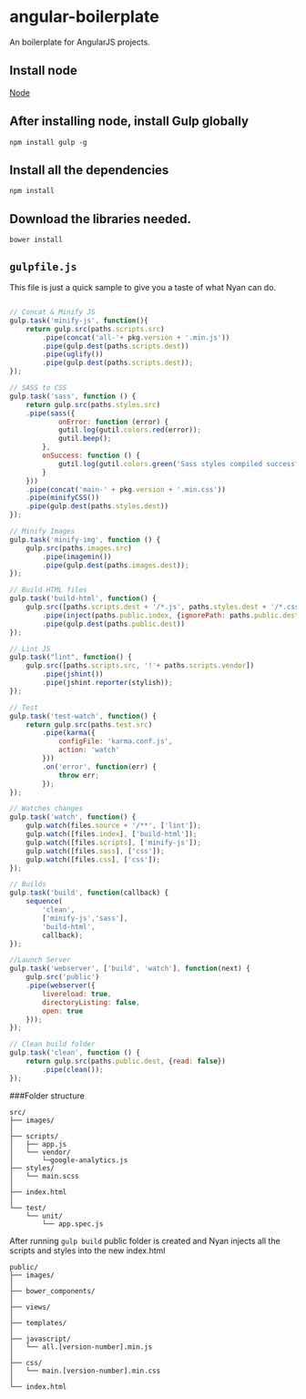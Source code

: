 angular-boilerplate
===

An boilerplate for AngularJS projects.

## Install node

[Node](http://nodejs.org/)

## After installing node, install Gulp globally

	npm install gulp -g

## Install all the dependencies

	npm install

## Download the libraries needed.

	bower install

## `gulpfile.js`

This file is just a quick sample to give you a taste of what Nyan can do.

```javascript

// Concat & Minify JS
gulp.task('minify-js', function(){
	return gulp.src(paths.scripts.src)
		.pipe(concat('all-'+ pkg.version + '.min.js'))
		.pipe(gulp.dest(paths.scripts.dest))
		.pipe(uglify())
		.pipe(gulp.dest(paths.scripts.dest));
});

// SASS to CSS
gulp.task('sass', function () {
	return gulp.src(paths.styles.src)
	.pipe(sass({
			onError: function (error) {
			gutil.log(gutil.colors.red(error));
			gutil.beep();
		},
		onSuccess: function () {
			gutil.log(gutil.colors.green('Sass styles compiled successfully.'));
		}
	}))
	.pipe(concat('main-' + pkg.version + '.min.css'))
	.pipe(minifyCSS())
	.pipe(gulp.dest(paths.styles.dest))
});

// Minify Images
gulp.task('minify-img', function () {
	gulp.src(paths.images.src)
		.pipe(imagemin())
		.pipe(gulp.dest(paths.images.dest));
});

// Build HTML files
gulp.task('build-html', function() {
	gulp.src([paths.scripts.dest + '/*.js', paths.styles.dest + '/*.css'], {read: false})
		.pipe(inject(paths.public.index, {ignorePath: paths.public.dest}))
		.pipe(gulp.dest(paths.public.dest))
});

// Lint JS
gulp.task("lint", function() {
	gulp.src([paths.scripts.src, '!'+ paths.scripts.vendor])
		.pipe(jshint())
		.pipe(jshint.reporter(stylish));
});

// Test
gulp.task('test-watch', function() {
	return gulp.src(paths.test.src)
		.pipe(karma({
			configFile: 'karma.conf.js',
			action: 'watch'
		}))
		.on('error', function(err) {
			throw err;
		});
});

// Watches changes
gulp.task('watch', function() {
	gulp.watch(files.source + '/**', ['lint']);
	gulp.watch([files.index], ['build-html']);
	gulp.watch([files.scripts], ['minify-js']);
	gulp.watch([files.sass], ['css']);
	gulp.watch([files.css], ['css']);
});

// Builds
gulp.task('build', function(callback) {
	sequence(
		'clean',
		['minify-js','sass'],
		'build-html',
		callback);
});

//Launch Server
gulp.task('webserver', ['build', 'watch'], function(next) {
	gulp.src('public')
	.pipe(webserver({
		livereload: true,
		directoryListing: false,
		open: true
	}));
});

// Clean build folder
gulp.task('clean', function () {
	return gulp.src(paths.public.dest, {read: false})
		.pipe(clean());
});

```

###Folder structure

```
src/
├── images/
│ 
├── scripts/
│   ├── app.js
│   └── vendor/
│       └─google-analytics.js
├── styles/
│   └── main.scss
│
├── index.html
│
└── test/
    └── unit/
        └── app.spec.js

```

After running ``` gulp build ``` public folder is created and Nyan injects
all the scripts and styles into the new index.html

```
public/
├── images/
│
├── bower_components/
│ 
├── views/
│ 
├── templates/
│ 
├── javascript/
│   └── all.[version-number].min.js
│ 
├── css/
│   └── main.[version-number].min.css
│
└── index.html
```